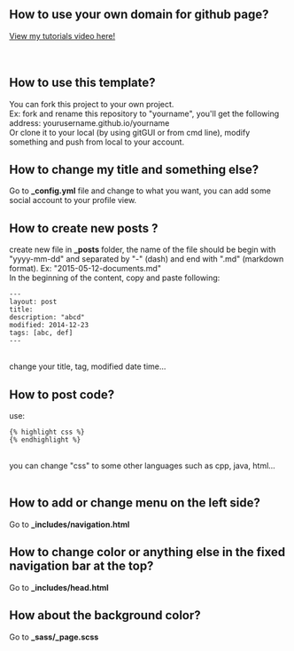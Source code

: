 <h2>How to use your own domain for github page?</h2>
<a href="https://www.youtube.com/watch?v=sTBY0D4gLg4" target="_blank">View my tutorials video here!</a>
<br><br><br>
<h2>How to use this template?</h2>
You can fork this project to your own project. <br>
Ex: fork and rename this repository to "yourname", you'll get the following address: yourusername.github.io/yourname
<br>Or clone it to your local (by using gitGUI or from cmd line), modify something and push from local to your account. <br>
<h2>How to change my title and something else? </h2>
Go to <b>_config.yml</b> file and change to what you want, you can add some social account to your profile view.

<h2>How to create new posts ?</h2>
create new file in <b>_posts</b> folder, the name of the file should be begin with "yyyy-mm-dd" and separated by "-" (dash) and end with ".md" (markdown format). Ex: "2015-05-12-documents.md" <br>
In the beginning of the content, copy and paste following:

```
--- 
layout: post
title:
description: "abcd"
modified: 2014-12-23
tags: [abc, def]
---
```

<br>
change your title, tag, modified date time...

<br>
<h2>How to post code?</h2>
use: <br>

```
{% highlight css %}
{% endhighlight %}
```

<br>
you can change "css" to some other languages such as cpp, java, html...
<br>
<br>
<h2>How to add or change menu on the left side? </h2>
Go to <b> _includes/navigation.html </b>

<h2>How to change color or anything else in the fixed navigation bar at the top? </h2>
Go to <b>_includes/head.html</b>

<h2>How about the background color?</h2>
Go to <b>_sass/_page.scss</b>
